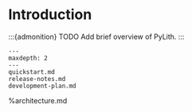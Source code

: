 # Introduction

:::{admonition} TODO
Add brief overview of PyLith.
:::

```{toctree}
---
maxdepth: 2
---
quickstart.md
release-notes.md
development-plan.md
```
%architecture.md
